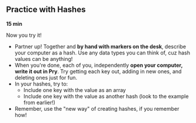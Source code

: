 ## Practice with Hashes

**15 min**

Now you try it!

- Partner up! Together and **by hand with markers on the desk**, describe your computer as a hash. Use any data types you can think of, cuz hash values can be anything!
- When you're done, each of you, independently **open your computer, write it out in Pry**. Try getting each key out, adding in new ones, and deleting ones just for fun.
- In your hashes, try to:
  - Include one key with the value as an array 
  - Include one key with the value as another hash (look to the example from earlier!)
- Remember, use the "new way" of creating hashes, if you remember how!

